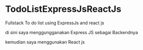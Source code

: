 # TodoListExpressJsReactJs
Fullstack To do list using ExpressJs and react js

di sini saya menggungganakan Express JS sebagai Backendnya

kemudian saya menggunakan React js
